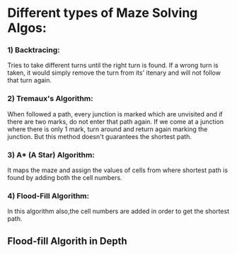 # Different types of Maze Solving Algos:

### 1) Backtracing:
Tries to take different turns until the right turn is found. If a wrong turn is taken, it would simply remove the turn from its' itenary and will not follow that turn again.

### 2) Tremaux's Algorithm:
When followed a path, every junction is marked which are unvisited and if there are two marks, do not enter that path again. If we come at a junction where there is only 1 mark, turn around and return again marking the junction. But this method doesn't guarantees the shortest path.

### 3) A* (A Star) Algorithm:
It maps the maze and assign the values of cells from where shortest path is found by adding both the cell numbers.

### 4) Flood-Fill Algorithm:
In this algorithm also,the cell numbers are added in order to get the shortest path.

## Flood-fill Algorith in Depth

